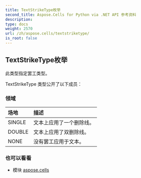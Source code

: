 ```yaml
---
title: TextStrikeType枚举
second_title: Aspose.Cells for Python via .NET API 参考资料
description:
type: docs
weight: 2570
url: /zh/aspose.cells/textstriketype/
is_root: false
---
```

## TextStrikeType枚举
此类型指定罢工类型。



TextStrikeType 类型公开了以下成员：

### 领域
|场地|描述|
| :- | :- |
| SINGLE |文本上应用了一个删除线。|
| DOUBLE |文本上应用了双删除线。|
| NONE |没有罢工应用于文本。|



### 也可以看看
* 模块 [aspose.cells](..)
